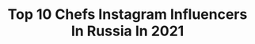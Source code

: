 ---
title: Top 10 Chefs Instagram Influencers In Russia In 2021
description: >-
  Find top chefs Instagram influencers in Russia in 2021. Most popular hashtags: #chef #aroyd #chefstalk.
platform: Instagram
hits: 136
text_top: See the most popular Instagram influencers on inBeat.
text_bottom: Our platform aggregates 136 Instagram influencers like this in Russia for you to collaborate.
profiles:
  - username: "sergey_ternov"
    fullname: >-
      Sergey Ternov
    bio: >-
      •Моя работа вдохновлять •кубок chef a’la russe •candidate Bocuse d’Or
    location: "Russia"
    followers: 7086
    engagement: 780
    commentsToLikes: 0.037427
    id: ck6u6bt9ceoms0j71l6ywjzgk
    verified: false
    hashtags: "#chef, #altay, #cheflife, #corona"
  - username: "sofka.dani"
    fullname: >-
      Софка и Дани
    bio: >-
      🛀🏻 Забавни видео концепти 📔 Најдобрите рецепти 💡Creative mastermind @tilic_d 👩🏻‍🍳 Pro Chef @sofka.kamiloska Од нашата кујна,до вашата!❤️
    location: "Russia"
    followers: 16776
    engagement: 960
    commentsToLikes: 0.086184
    id: ckap2hj9dyuwq0i78wpsy1211
    verified: false
    hashtags: ""
  - username: "suzdalkina_olga"
    fullname: >-
      Olga Suzdalkina
    bio: >-
      Salt restaurant brand chef/MореLove bistro brand chef/Chefstable by WRF resident /Be polite to things the nature gives you The future is mindfulness💓🌈
    location: "Russia"
    followers: 6015
    engagement: 332
    commentsToLikes: 0.059674
    id: ck55mx3e350jn0i114tbhxr71
    verified: false
    hashtags: "#soon, #nocomments, #focus, #consciousconsumption"
  - username: "bhakti_vedanta_swami"
    fullname: >-
      Игорь Грицкевич 🇷🇺
    bio: >-
      🍽Шеф-повар 🗝Основатель @gastronomykrd 🚀Бренд-шеф компании Smeg по ЮФО 👌🏻Trust me, I'm a Chef
    location: "Russia"
    followers: 8531
    engagement: 988
    commentsToLikes: 0.650790
    id: ck6udz1ikny270j71uzj0mikx
    verified: false
    hashtags: "#giveaway, #gritskevich"
  - username: "artem__losev"
    fullname: >-
      Artem Losev
    bio: >-
      CHEF @mushroomsmoscow CHEF @gorynich.moscow Ведущий ТНТ «БОЛЬШОЙ ЗАВТРАК» • Losevchef@gmail.com
    location: "Russia"
    followers: 32408
    engagement: 638
    commentsToLikes: 0.050390
    id: ck5pxx3qytahl0i11b6mc80rk
    verified: false
    hashtags: "#sriracha, #aroyd, #mamontcamp, #chooseadventure"
  - username: "boris_zarkov"
    fullname: >-
      БОРИС ЗАРЬКОВ
    bio: >-
      РЕСТОРАТОР 🍽 основатель WRF @white_rabbit_family @whiterabbitmoscow @gorynich.moscow @sakhalin.moscow @selfiemoscow @chefstablewhiterabbit
    location: "Russia"
    followers: 58492
    engagement: 456
    commentsToLikes: 0.051040
    id: ck139e0mtkuh90i1926djbfak
    verified: true
    hashtags: "#boriszarkov, #covid19, #themacallan, #whiterabbitfamily"
  - username: "papa_zharit"
    fullname: >-
      Aleksei Utkov
    bio: >-
      👨🏻‍🍳Chef с перчиком🌶 👦🏼 #миниchef Стёпа с 3х лет у плиты 🍓Ванильки добавить? 👇🏻Хочешь обрабатывать фото и монтировать видео, переходи по ссылке
    location: "Russia"
    followers: 36585
    engagement: 660
    commentsToLikes: 0.025383
    id: ck6tipm1316db0j71yb0ufufe
    verified: false
    hashtags: ""
  - username: "andreymatuha.am"
    fullname: >-
      Андрей Матюха
    bio: >-
      Chef of the year WTE south🏆 Bocuse d'Or ru 2017🥇 WACS 🥇🥈🥉 @_the_pech_ & @ugli_ugli @matuhateam Готовь так, как-будто от этого зависит твоя жизнь
    location: "Russia"
    followers: 14276
    engagement: 545
    commentsToLikes: 0.062678
    id: ck5bz01v8q6nw0i11eg40fpyc
    verified: false
    hashtags: "#matuhateam, #youtube, #matuhachef, #ugliuli"
  - username: "evgeny_nasyrov"
    fullname: >-
      Evgeny Nasyrov
    bio: >-
      Executive Chef / Moscow, Russia @igristiy_bar @tancy.food.people
    location: "Russia"
    followers: 7727
    engagement: 649
    commentsToLikes: 0.053771
    id: ck8szifsuokge0j78395pbzfh
    verified: false
    hashtags: "#foodart, #restaurant, #cooking, #foodie"
  - username: "sidorova_valeri"
    fullname: >-
      Сидорова Валерия
    bio: >-
      Pastry Chef @whiterabbitmoscow Лучший кондитер года 2018 и 2019 @gqrussia Путешественница ✈️ 🌎 Bocuse d’Or Europe 2014 - “Best Commis”🏆
    location: "Russia"
    followers: 8602
    engagement: 604
    commentsToLikes: 0.021724
    id: ck5q6uwsgywzm0i11kb4shikl
    verified: false
    hashtags: "#sidorova, #chicago, #aroyd, #desert"
---